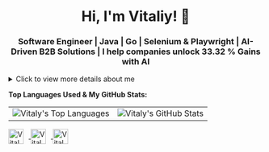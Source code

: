 <h1 align="center">Hi, I'm Vitaliy! 👋</h1>
<h3 align="center">Software Engineer | Java | Go | Selenium & Playwright | AI-Driven B2B Solutions | I help companies unlock 33.32 % Gains with AI</h3>

<details>
  <summary>Click to view more details about me</summary>
  <!--
  <p align="center"> 
    <img src="https://github-profile-trophy.vercel.app/?username=ponomarev-vitaly&theme=juicyfresh&no-frame=true&margin-w=20&margin-h=20" alt="ponomarev-vitaly" />
  </p>
  -->
  
  <p align="justify">I am a seasoned Software Engineer with extensive experience in Java and Go development, specializing as a Software Development Engineer in Test (SDET). My commitment is to deliver high-quality, AI-driven B2B software solutions that exceed client expectations and provide significant business value, such as enabling companies to achieve up to 33.32% gains through AI innovations. Leveraging a deep understanding of the software development lifecycle, I implement advanced automation testing strategies that improve testing efficiency by 25-30%, ensuring exceptional product quality and reliability.</p>
  
  <p align="justify">Companies seeking a versatile and skilled developer will find in me a dedicated collaborator, adept at managing complex projects with ease. My robust skill set includes Java, Go, Python, and JavaScript, along with expertise in frameworks such as Spring Boot, Django, Flask, and React, allowing me to tackle a wide array of technical challenges effectively. Furthermore, my expertise in designing and optimizing automation frameworks with tools like Selenium, Playwright, Cypress, and Appium not only streamlines development processes but also significantly enhances product quality, contributing to the success of AI-driven initiatives.</p>
  
  <ul align="justify">
    <li>🔭 I’m currently working on expanding my knowledge in Java and Go-related technologies, including Kafka, Hibernate, Gin, and GORM, as well as cloud platforms like AWS and Google Cloud.</li>
    <li>🌱 I’m diving deep into Java, Go, Kubernetes, and Spring Boot to solidify my expertise and keep up-to-date with the latest technologies in backend and microservices development.</li>
    <li>🔍 Current Focus: Developing innovative backend and microservices solutions, including high-load systems, while leveraging automation frameworks to enhance efficiency and quality. Additionally, I am exploring AI-driven approaches to further optimize these systems, particularly through intelligent automation and predictive analytics.</li>
    <li>👯 I am seeking to collaborate on Java and Go-centric projects that will challenge me, inspire me, and allow me to work alongside the best in the industry.</li>
    <li>🤝 I am looking for partnerships that will enable me to contribute to cutting-edge Java and Go applications, microservices architectures, and cloud-native solutions.</li>
  </ul>
  
  <h3 align="justify">Skills and Expertise:</h3>
  
  <ul align="justify">
    <li>Programming Languages:</b> Java, Go, Python, JavaScript, TypeScript</li>
    <b>Databases:</b> MySQL, PostgreSQL, MongoDB (query optimization for high-load applications, schema design for dynamic data, caching systems development)<br>
    <b>Frameworks and Tools:</b><br>
    &nbsp;&nbsp;<b>Backend:</b> Spring Boot, Hibernate, Kafka, Gin (Go), GORM (Go), Flask, Django, Node.js<br>
    &nbsp;&nbsp;<b>Frontend:</b> React, Redux, Flutter<br>
    &nbsp;&nbsp;<b>AI/ML:</b> TensorFlow, Keras, Scikit-Learn, Pandas, NumPy<br>
    <b>Testing Frameworks and Tools:</b> Selenium, Playwright, Cypress, Appium, JUnit, TestNG, Rest Assured, Selenide, Cucumber<br>
    <b>CI/CD & DevOps:</b> Jenkins, Docker, Kubernetes, Git, Terraform, Ansible, GitLab CI/CD, GitHub Actions<br>
    <b>Cloud Platforms:</b> AWS, Google Cloud, Azure<br>
    <b>Testing and QA:</b> Test Automation, Manual Testing, Agile, Scrum, Test Plans and Strategies, Test Execution and Reporting, Performance Testing, Security Testing, Accessibility Testing<br>
    <b>AI & Data Science:</b> Engaged with neural networks, create and optimize prompts for AI models, advocate for AI technology implementation, developing AI-powered APIs<br>
    <b>Machine Learning:</b> Machine Learning Algorithms, Deep Learning, Natural Language Processing (NLP)<br>
    <b>Web3 Technologies:</b> Solidity, Rust, Web3.js, Decentralized App Development, Smart Contracts, Blockchain Integration, IPFS, Ethereum, Polkadot, NFT Development, DeFi Solutions<br>
    <b>Project Management:</b> Over 10 years of experience in B2B sales, marketing, project management, and negotiations within consulting environments, including team leadership and coordination
</ul>
</details>
  
**Top Languages Used & My GitHub Stats:**

<table>
  <tr>
    <td><img src="https://github-readme-stats.vercel.app/api/top-langs/?username=ponomarev-vitaly&layout=compact&theme=dark" alt="Vitaly's Top Languages" /></td>
    <td><img src="https://github-readme-stats.vercel.app/api?username=ponomarev-vitaly&show_icons=true&count_private=true&include_all_commits=true&theme=dark" alt="Vitaly's GitHub Stats" /></td>
  </tr>
</table>

<p align="left">
  <a href="https://github.com/ponomarev-vitaly" target="_blank">
    <img align="center" src="https://img.icons8.com/color/48/000000/github--v1.png" alt="Vitaly's GitHub" height="30" width="30" style="margin-right: 10px;" />
  </a>
  <a href="https://www.linkedin.com/in/vitaliy-ponomarev" target="_blank">
    <img align="center" src="https://img.icons8.com/color/48/000000/linkedin-circled--v1.png" alt="Vitaly's LinkedIn" height="30" width="30" style="margin-right: 10px;" />
  </a>
  <a href="https://www.facebook.com/vitaliyponomarev3126" target="_blank">
    <img align="center" src="https://img.icons8.com/color/48/000000/facebook-new--v2.png" alt="Vitaly's Facebook" height="30" width="30" style="margin-right: 10px;" />
  </a>
  
</p>
